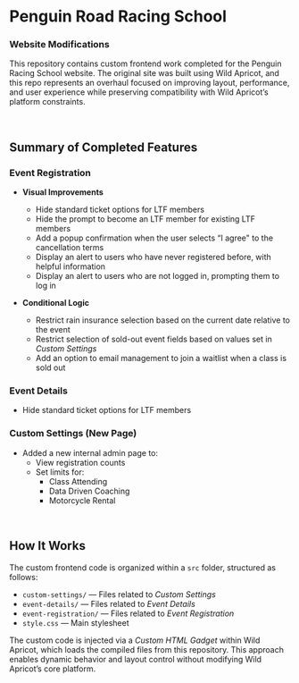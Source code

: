 # Penguin Road Racing School
### Website Modifications

This repository contains custom frontend work completed for the Penguin Racing School website. The original site was built using Wild Apricot, and this repo represents an overhaul focused on improving layout, performance, and user experience while preserving compatibility with Wild Apricot’s platform constraints.

&nbsp;
## Summary of Completed Features

### Event Registration

- **Visual Improvements**  
  - Hide standard ticket options for LTF members  
  - Hide the prompt to become an LTF member for existing LTF members  
  - Add a popup confirmation when the user selects “I agree" to the cancellation terms  
  - Display an alert to users who have never registered before, with helpful information  
  - Display an alert to users who are not logged in, prompting them to log in  

- **Conditional Logic**  
  - Restrict rain insurance selection based on the current date relative to the event  
  - Restrict selection of sold-out event fields based on values set in *Custom Settings*  
  - Add an option to email management to join a waitlist when a class is sold out  

### Event Details
- Hide standard ticket options for LTF members  

### Custom Settings (New Page)
- Added a new internal admin page to:  
  - View registration counts  
  - Set limits for:  
    - Class Attending  
    - Data Driven Coaching  
    - Motorcycle Rental  

&nbsp;
## How It Works

The custom frontend code is organized within a `src` folder, structured as follows:

- `custom-settings/` — Files related to *Custom Settings* 
- `event-details/` — Files related to *Event Details*
- `event-registration/` — Files related to *Event Registration*
- `style.css` — Main stylesheet

The custom code is injected via a *Custom HTML Gadget* within Wild Apricot, which loads the compiled files from this repository. This approach enables dynamic behavior and layout control without modifying Wild Apricot’s core platform.
